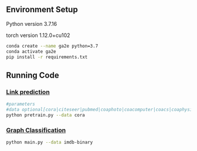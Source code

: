 ## Environment Setup

Python version 3.7.16

torch version 1.12.0+cu102

```bash
conda create --name ga2e python=3.7
conda activate ga2e
pip install -r requirements.txt
```

## Running Code

### [Link prediction](link_prediction)


```bash
#parameters
#data optional[cora|citeseer|pubmed|coaphoto|coacomputer|coacs|coaphysics]
python pretrain.py --data cora
```

### [Graph Classification](graph_classification)

```bash
python main.py --data imdb-binary
```
